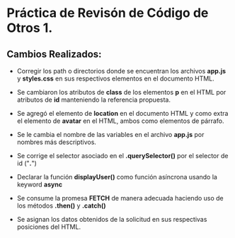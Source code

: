 # Práctica de Revisón de Código de Otros 1.

## Cambios Realizados:

* Corregir los path o directorios donde se encuentran los archivos **app.js** y 
**styles.css** en sus respectivos elementos en el documento HTML.

* Se cambiaron los atributos de **class** de los elementos **p** en el HTML por atributos de 
**id** manteniendo la referencia propuesta.

* Se agregó el elemento de **location** en el documento HTML y como extra el elemento de 
**avatar** en el HTML, ambos como elementos de párrafo.

* Se le cambia el nombre de las variables en el archivo **app.js** por nombres más 
descriptivos.

* Se corrige el selector asociado en el **.querySelector()** por el selector de id ("**.**")

* Declarar la función **displayUser()** como función asíncrona usando la keyword **async**

* Se consume la promesa **FETCH** de manera adecuada haciendo uso de los métodos **.then()** y 
**.catch()**

* Se asignan los datos obtenidos de la solicitud en sus respectivas posiciones del HTML.